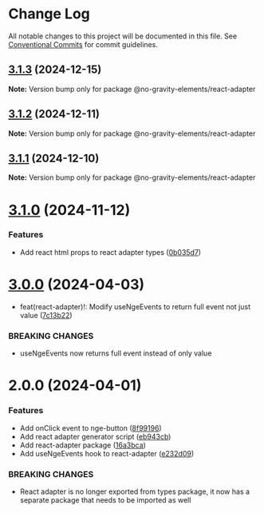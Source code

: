 # Change Log

All notable changes to this project will be documented in this file.
See [Conventional Commits](https://conventionalcommits.org) for commit guidelines.

## [3.1.3](https://github.com/no-gravity-company/no-gravity-elements/compare/@no-gravity-elements/react-adapter@3.1.2...@no-gravity-elements/react-adapter@3.1.3) (2024-12-15)

**Note:** Version bump only for package @no-gravity-elements/react-adapter

## [3.1.2](https://github.com/no-gravity-company/no-gravity-elements/compare/@no-gravity-elements/react-adapter@3.1.1...@no-gravity-elements/react-adapter@3.1.2) (2024-12-11)

**Note:** Version bump only for package @no-gravity-elements/react-adapter

## [3.1.1](https://github.com/no-gravity-company/no-gravity-elements/compare/@no-gravity-elements/react-adapter@3.1.0...@no-gravity-elements/react-adapter@3.1.1) (2024-12-10)

**Note:** Version bump only for package @no-gravity-elements/react-adapter

# [3.1.0](https://github.com/no-gravity-company/no-gravity-elements/compare/@no-gravity-elements/react-adapter@3.0.0...@no-gravity-elements/react-adapter@3.1.0) (2024-11-12)

### Features

- Add react html props to react adapter types ([0b035d7](https://github.com/no-gravity-company/no-gravity-elements/commit/0b035d7de516be97293d23145f8c327e295c0df4))

# [3.0.0](https://github.com/no-gravity-company/no-gravity-elements/compare/@no-gravity-elements/react-adapter@2.0.0...@no-gravity-elements/react-adapter@3.0.0) (2024-04-03)

- feat(react-adapter)!: Modify useNgeEvents to return full event not just value ([7c13b22](https://github.com/no-gravity-company/no-gravity-elements/commit/7c13b22b86182498bd539ea72b37e21d5985dd49))

### BREAKING CHANGES

- useNgeEvents now returns full event instead of only value

# 2.0.0 (2024-04-01)

### Features

- Add onClick event to nge-button ([8f99196](https://github.com/no-gravity-company/no-gravity-elements/commit/8f991961d28cd97ccf0c95d10fcdef6d47432142))
- Add react adapter generator script ([eb943cb](https://github.com/no-gravity-company/no-gravity-elements/commit/eb943cb897b2bac61f0c6ac65e2159e781cb22a0))
- Add react-adapter package ([16a3bca](https://github.com/no-gravity-company/no-gravity-elements/commit/16a3bca14ac5e21c165b5d0f89706a66bf1efa03))
- Add useNgeEvents hook to react-adapter ([e232d09](https://github.com/no-gravity-company/no-gravity-elements/commit/e232d0980b746e6fa5d9ed43df7e9ce6445f2cb9))

### BREAKING CHANGES

- React adapter is no longer exported from types package, it now has a separate package that needs to be imported as well

